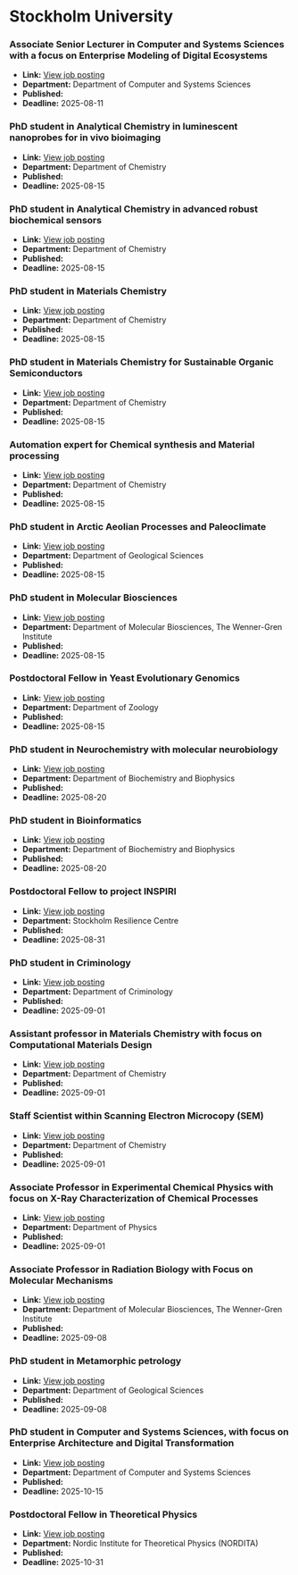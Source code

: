 # Stockholm University

### Associate Senior Lecturer in Computer and Systems Sciences with a focus on Enterprise Modeling of Digital Ecosystems
- **Link:** [View job posting](https://su.varbi.com/what:job/jobID:830721/where:4/)
- **Department:** Department of Computer and Systems Sciences
- **Published:** 
- **Deadline:** 2025-08-11

### PhD student in Analytical Chemistry in luminescent nanoprobes for in vivo bioimaging
- **Link:** [View job posting](https://su.varbi.com/what:job/jobID:842555/where:4/)
- **Department:** Department of Chemistry
- **Published:** 
- **Deadline:** 2025-08-15

### PhD student in Analytical Chemistry in advanced robust biochemical sensors
- **Link:** [View job posting](https://su.varbi.com/what:job/jobID:842515/where:4/)
- **Department:** Department of Chemistry
- **Published:** 
- **Deadline:** 2025-08-15

### PhD student in Materials Chemistry
- **Link:** [View job posting](https://su.varbi.com/what:job/jobID:842463/where:4/)
- **Department:** Department of Chemistry
- **Published:** 
- **Deadline:** 2025-08-15

### PhD student in Materials Chemistry for Sustainable Organic Semiconductors
- **Link:** [View job posting](https://su.varbi.com/what:job/jobID:841470/where:4/)
- **Department:** Department of Chemistry
- **Published:** 
- **Deadline:** 2025-08-15

### Automation expert for Chemical synthesis and Material processing
- **Link:** [View job posting](https://su.varbi.com/what:job/jobID:831922/where:4/)
- **Department:** Department of Chemistry
- **Published:** 
- **Deadline:** 2025-08-15

### PhD student in Arctic Aeolian Processes and Paleoclimate
- **Link:** [View job posting](https://su.varbi.com/what:job/jobID:843553/where:4/)
- **Department:** Department of Geological Sciences
- **Published:** 
- **Deadline:** 2025-08-15

### PhD student in Molecular Biosciences
- **Link:** [View job posting](https://su.varbi.com/what:job/jobID:834234/where:4/)
- **Department:** Department of Molecular Biosciences, The Wenner-Gren Institute
- **Published:** 
- **Deadline:** 2025-08-15

### Postdoctoral Fellow in Yeast Evolutionary Genomics
- **Link:** [View job posting](https://su.varbi.com/what:job/jobID:841228/where:4/)
- **Department:** Department of Zoology
- **Published:** 
- **Deadline:** 2025-08-15

### PhD student in Neurochemistry with molecular neurobiology
- **Link:** [View job posting](https://su.varbi.com/what:job/jobID:833275/where:4/)
- **Department:** Department of Biochemistry and Biophysics
- **Published:** 
- **Deadline:** 2025-08-20

### PhD student in Bioinformatics
- **Link:** [View job posting](https://su.varbi.com/what:job/jobID:830925/where:4/)
- **Department:** Department of Biochemistry and Biophysics
- **Published:** 
- **Deadline:** 2025-08-20

### Postdoctoral Fellow to project INSPIRI
- **Link:** [View job posting](https://su.varbi.com/what:job/jobID:834041/where:4/)
- **Department:** Stockholm Resilience Centre
- **Published:** 
- **Deadline:** 2025-08-31

### PhD student in Criminology
- **Link:** [View job posting](https://su.varbi.com/what:job/jobID:831893/where:4/)
- **Department:** Department of Criminology
- **Published:** 
- **Deadline:** 2025-09-01

### Assistant professor in Materials Chemistry with focus on Computational Materials Design
- **Link:** [View job posting](https://su.varbi.com/what:job/jobID:815120/where:4/)
- **Department:** Department of Chemistry
- **Published:** 
- **Deadline:** 2025-09-01

### Staff Scientist within Scanning Electron Microcopy (SEM)
- **Link:** [View job posting](https://su.varbi.com/what:job/jobID:842202/where:4/)
- **Department:** Department of Chemistry
- **Published:** 
- **Deadline:** 2025-09-01

### Associate Professor in Experimental Chemical Physics with focus on X-Ray Characterization of Chemical Processes
- **Link:** [View job posting](https://su.varbi.com/what:job/jobID:827506/where:4/)
- **Department:** Department of Physics
- **Published:** 
- **Deadline:** 2025-09-01

### Associate Professor in Radiation Biology with Focus on Molecular Mechanisms
- **Link:** [View job posting](https://su.varbi.com/what:job/jobID:835631/where:4/)
- **Department:** Department of Molecular Biosciences, The Wenner-Gren Institute
- **Published:** 
- **Deadline:** 2025-09-08

### PhD student in Metamorphic petrology
- **Link:** [View job posting](https://su.varbi.com/what:job/jobID:833906/where:4/)
- **Department:** Department of Geological Sciences
- **Published:** 
- **Deadline:** 2025-09-08

### PhD student in Computer and Systems Sciences, with focus on Enterprise Architecture and Digital Transformation
- **Link:** [View job posting](https://su.varbi.com/what:job/jobID:839736/where:4/)
- **Department:** Department of Computer and Systems Sciences
- **Published:** 
- **Deadline:** 2025-10-15

### Postdoctoral Fellow in Theoretical Physics
- **Link:** [View job posting](https://su.varbi.com/what:job/jobID:821810/where:4/)
- **Department:** Nordic Institute for Theoretical Physics (NORDITA)
- **Published:** 
- **Deadline:** 2025-10-31

